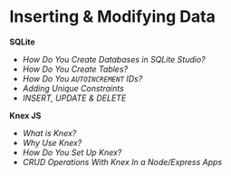 # Inserting & Modifying Data

**SQLite**  
- *How Do You Create Databases in SQLite Studio?*
- *How Do You Create Tables?*
- *How Do You `AUTOINCREMENT` IDs?*
- *Adding Unique Constraints*
- *INSERT, UPDATE & DELETE*

**Knex JS**
- *What is Knex?*
- *Why Use Knex?*
- *How Do You Set Up Knex?*
- *CRUD Operations With Knex In a Node/Express Apps*
